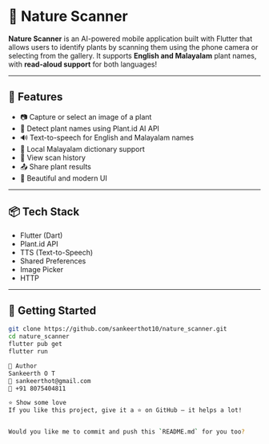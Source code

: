 # 🌿 Nature Scanner

**Nature Scanner** is an AI-powered mobile application built with Flutter that allows users to identify plants by scanning them using the phone camera or selecting from the gallery. It supports **English and Malayalam** plant names, with **read-aloud support** for both languages!

---

## 🚀 Features

- 📷 Capture or select an image of a plant
- 🌱 Detect plant names using Plant.id AI API
- 🔊 Text-to-speech for English and Malayalam names
- 🧠 Local Malayalam dictionary support
- 🧾 View scan history
- 📤 Share plant results
- 📱 Beautiful and modern UI

---

## 📦 Tech Stack

- Flutter (Dart)
- Plant.id API
- TTS (Text-to-Speech)
- Shared Preferences
- Image Picker
- HTTP

---

## 🔧 Getting Started

```bash
git clone https://github.com/sankeerthot10/nature_scanner.git
cd nature_scanner
flutter pub get
flutter run

🙌 Author
Sankeerth O T
📧 sankeerthot@gmail.com
📱 +91 8075404811

⭐️ Show some love
If you like this project, give it a ⭐ on GitHub — it helps a lot!


Would you like me to commit and push this `README.md` for you too?


